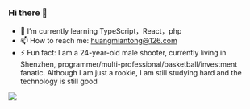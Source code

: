 ### Hi there 👋

- 🌱 I’m currently learning TypeScript，React，php
- 📫 How to reach me: huangmiantong@126.com
- ⚡ Fun fact: I am a 24-year-old male shooter, currently living in Shenzhen, programmer/multi-professional/basketball/investment fanatic. Although I am just a rookie, I am still studying hard and the technology is still good

<img  src="https://github-readme-stats.vercel.app/api?username=mtonhuang&hide=contribs&show_icons=true&theme=radical&include_all_commits=true&count_private=true&show_owner=true" />
